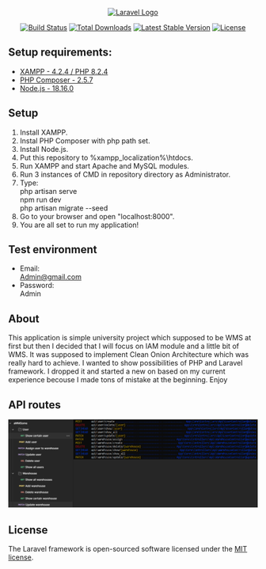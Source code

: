 <p align="center"><a href="https://laravel.com" target="_blank"><img src="https://raw.githubusercontent.com/laravel/art/master/logo-lockup/5%20SVG/2%20CMYK/1%20Full%20Color/laravel-logolockup-cmyk-red.svg" width="400" alt="Laravel Logo"></a></p>

<p align="center">
<a href="https://github.com/laravel/framework/actions"><img src="https://github.com/laravel/framework/workflows/tests/badge.svg" alt="Build Status"></a>
<a href="https://packagist.org/packages/laravel/framework"><img src="https://img.shields.io/packagist/dt/laravel/framework" alt="Total Downloads"></a>
<a href="https://packagist.org/packages/laravel/framework"><img src="https://img.shields.io/packagist/v/laravel/framework" alt="Latest Stable Version"></a>
<a href="https://packagist.org/packages/laravel/framework"><img src="https://img.shields.io/packagist/l/laravel/framework" alt="License"></a>
</p>

## Setup requirements:

- [XAMPP - 4.2.4 / PHP 8.2.4](https://sourceforge.net/projects/xampp/files/XAMPP%20Windows/8.2.4/xampp-windows-x64-8.2.4-0-VS16-installer.exe)
- [PHP Composer - 2.5.7](https://getcomposer.org/Composer-Setup.exe)
- [Node.js - 18.16.0](https://nodejs.org/dist/v18.16.0/node-v18.16.0-x64.msi)

## Setup

1. Install XAMPP.
2. Instal PHP Composer with php path set.
3. Install Node.js.
4. Put this repository to %xampp_localization%\htdocs.
5. Run XAMPP and start Apache and MySQL modules.
6. Run 3 instances of CMD in repository directory as Administrator.
7. Type:
    <br> php artisan serve
    <br> npm run dev
    <br> php artisan migrate --seed
8. Go to your browser and open "localhost:8000".
9. You are all set to run my application!

## Test environment 

- Email: <br> Admin@gmail.com
- Password: <br> Admin

## About

This application is simple university project which supposed to be WMS at first but then I decided that I will focus on IAM module and a little bit of WMS. It was supposed to implement Clean Onion Architecture which was really hard to achieve. I wanted to show possibilities of PHP and Laravel framework. I dropped it and started a new on based on my current experience becouse I made tons of mistake at the beginning. Enjoy

## API routes

![Example Image](1.png)

## License

The Laravel framework is open-sourced software licensed under the [MIT license](https://opensource.org/licenses/MIT).
